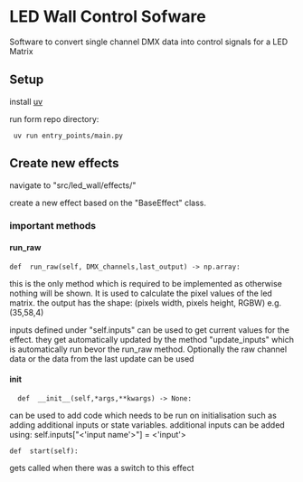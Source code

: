 # LED Wall Control Sofware
Software to convert single channel DMX data into control signals for a LED Matrix

## Setup
install [uv](https://docs.astral.sh/uv/getting-started/installation/)

run form repo directory:

     uv run entry_points/main.py

 
## Create new effects
navigate to "src/led_wall/effects/"

create a new effect based on the "BaseEffect" class.

### important methods

#### run_raw
    def  run_raw(self, DMX_channels,last_output) -> np.array:
 this is the only method which is required to be implemented as otherwise nothing will be shown. It is used to calculate the pixel values of the led matrix.
the output has the shape: (pixels width, pixels height, RGBW) e.g. (35,58,4)

inputs defined under "self.inputs" can be used to get current values for the effect. they get automatically updated by the method "update_inputs" which is automatically run bevor the run_raw method.
Optionally the raw channel data or the data from the last update can be used
   
 #### init  
      def  __init__(self,*args,**kwargs) -> None:
can be used to add code which needs to be run on initialisation such as adding additional inputs or state variables.
additional inputs can be added using: self.inputs["<'input name'>"] = <'input'>

    def  start(self):
gets called when there was a switch to this effect


